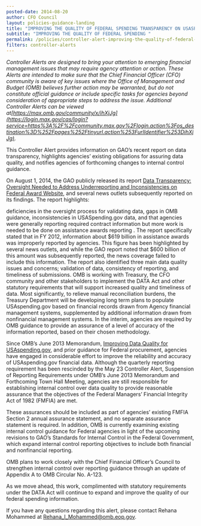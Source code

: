 ```yaml
---
posted-date: 2014-08-20
author: CFO Council
layout: policies-guidance-landing 
title: "IMPROVING THE QUALITY OF FEDERAL SPENDING TRANSPARENCY ON USASPENDING.GOV"
subtitle: "IMPROVING THE QUALITY OF FEDERAL SPENDING "
permalink: /policies/controller-alert-improving-the-quality-of-federal-spending-transparency-on-usaspending-gov/
filters: controller-alerts
---
```

*Controller Alerts are designed to bring your attention to emerging financial management issues that may require agency attention or action.  These Alerts are intended to make sure that the Chief Financial Officer (CFO) community is aware of key issues where the Office of Management and Budget (OMB) believes further action may be warranted, but do not constitute official guidance or include specific tasks for agencies beyond consideration of appropriate steps to address the issue.  Additional Controller Alerts can be viewed at[https://max.omb.gov/community/x/ihXjJg](https://login.max.gov/cas/login?service=https%3A%2F%2Fcommunity.max.gov%2Flogin.action%3Fos_destination%3D%252Fpages%252Ftinyurl.action%253FurlIdentifier%253DihXjJg).*

This Controller Alert provides information on GAO’s recent report on data transparency, highlights agencies’ existing obligations for assuring data quality, and notifies agencies of forthcoming changes to internal control guidance.

On August 1, 2014, the GAO publicly released its report [Data Transparency: Oversight Needed to Address Underreporting and Inconsistencies on Federal Award Website](https://www.gao.gov/products/GAO-14-476), and several news outlets subsequently reported on its findings. The report highlights:

deficiencies in the oversight process for validating data,
gaps in OMB guidance,
inconsistencies in USASpending.gov data, and
that agencies were generally reporting required contract information but more work is needed to be done on assistance awards reporting .
The report specifically stated that in FY 2012, information about $619 billion in assistance awards was improperly reported by agencies. This figure has been highlighted by several news outlets, and while the GAO report noted that $600 billion of this amount was subsequently reported, the news coverage failed to include this information. The report also identified three main data quality issues and concerns; validation of data, consistency of reporting, and timeliness of submissions.  OMB is working with Treasury, the CFO community and other stakeholders to implement the DATA Act and other statutory requirements that will support increased quality and timeliness of data.  Most significantly, to relieve manual reconciliation burdens, the Treasury Department will be developing long term plans to populate USAspending.gov based on financial records drawn from Agency financial management systems, supplemented by additional information drawn from nonfinancial management systems. In the interim, agencies are required by OMB guidance to provide an assurance of a level of accuracy of the information reported, based on their chosen methodology.

Since OMB’s June 2013 Memorandum, [Improving Data Quality for USAspending.gov](https://www.whitehouse.gov/sites/default/files/omb/financial/memos/improving-data-quality-for-usaspending-gov.pdf), and prior guidance for Federal procurement, agencies have engaged in considerable effort to improve the reliability and accuracy of USAspending.gov financial data.   Although the quarterly reporting requirement has been rescinded by the May 23 Controller Alert, Suspension of Reporting Requirements under OMB’s June 2013 Memorandum and Forthcoming Town Hall Meeting, agencies are still responsible for establishing internal control over data quality to provide reasonable assurance that the objectives of the Federal Managers’ Financial Integrity Act of 1982 (FMFIA) are met.

These assurances should be included as part of agencies’ existing FMFIA Section 2 annual assurance statement, and no separate assurance statement is required.  In addition, OMB is currently examining existing internal control guidance for Federal agencies in light of the upcoming revisions to GAO’s Standards for Internal Control in the Federal Government, which expand internal control reporting objectives to include both financial and nonfinancial reporting.

OMB plans to work closely with the Chief Financial Officer’s Council to strengthen internal control over reporting guidance through an update of Appendix A to OMB Circular No. A-123.

As we move ahead, this work, complimented with statutory requirements under the DATA Act will continue to expand and improve the quality of our federal spending information.

If you have any questions regarding this alert, please contact Rehana Mohammed at [Rehana_I_Mohammed@omb.eop.gov](Rehana_I_Mohammed@omb.eop.gov).
